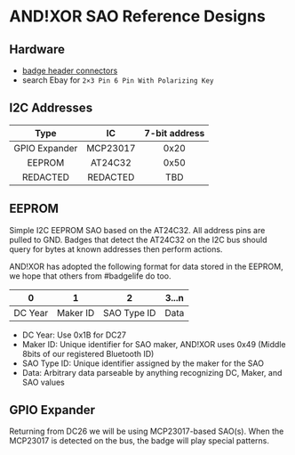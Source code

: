 # AND!XOR SAO Reference Designs

## Hardware

- [badge header connectors](https://www.ebay.com/itm/173960769032)
- search Ebay for `2×3 Pin 6 Pin With Polarizing Key`

## I2C Addresses

| Type 			| IC   		| 7-bit address	|
|:-:			|:-:	    |:-:	        |
| GPIO Expander	| MCP23017	| 0x20		  	|
| EEPROM		| AT24C32 	| 0x50		 	|
| REDACTED  	| REDACTED 	| TBD			|

## EEPROM

Simple I2C EEPROM SAO based on the AT24C32. All address pins are pulled to GND. Badges that detect the AT24C32 on the I2C bus should query for bytes at known addresses then perform actions.

AND!XOR has adopted the following format for data stored in the EEPROM, we hope that others from #badgelife do too.

| 0			| 1			| 2 			| 3...n		|
|:-:		|:-:		|:-:			|:-:		|
| DC Year	| Maker ID	| SAO Type ID 	| Data 		|

* DC Year: Use 0x1B for DC27
* Maker ID: Unique identifier for SAO maker, AND!XOR uses 0x49 (Middle 8bits of our registered Bluetooth ID)
* SAO Type ID: Unique identifier assigned by the maker for the SAO
* Data: Arbitrary data parseable by anything recognizing DC, Maker, and SAO values

## GPIO Expander

Returning from DC26 we will be using MCP23017-based SAO(s). When the MCP23017 is detected on the bus, the badge will play special patterns.
